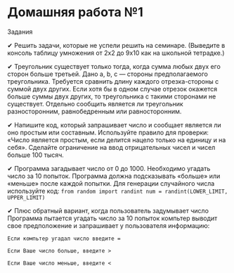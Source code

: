# Домашняя работа №1

Задания

✔ Решить задачи, которые не успели решить на семинаре. (Выведите в консоль таблицу умножения от 2х2 до 9х10 как на школьной тетрадке.)


✔ Треугольник существует только тогда, когда сумма любых двух его сторон больше третьей. Дано a, b, c —
стороны предполагаемого треугольника. Требуется сравнить длину каждого отрезка-стороны с суммой
двух других. Если хотя бы в одном случае отрезок окажется больше суммы двух других, то треугольника
с такими сторонами не существует. Отдельно сообщить является ли треугольник разносторонним,
равнобедренным или равносторонним.


✔ Напишите код, который запрашивает число и сообщает является ли оно простым или составным.
Используйте правило для проверки: «Число является простым, если делится нацело только на единицу
и на себя». Сделайте ограничение на ввод отрицательных чисел и чисел больше 100 тысяч.


✔ Программа загадывает число от 0 до 1000. Необходимо угадать число за 10 попыток. Программа
должна подсказывать «больше» или «меньше» после каждой попытки. Для генерации случайного
числа используйте код:
`from random import randint
num = randint(LOWER_LIMIT, UPPER_LIMIT)`

✔ Плюс обратный вариант, когда пользователь задумывает число
Программа пытается угадать число за 10 попыток
компьтер выводит свое предположение и запрашивает у пользователя информацию:

`Если компьтер угадал число введите =`

`Если Ваше число больше, введите >`

`Если Ваше число меньше, введите <`
